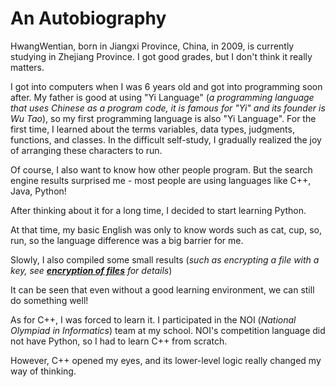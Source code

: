 # An Autobiography
HwangWentian, born in Jiangxi Province, China, in 2009, is currently studying in Zhejiang Province. I got good grades, but I don't think it really matters.

I got into computers when I was 6 years old and got into programming soon after. My father is good at using "Yi Language" (*a programming language that uses Chinese as a program code, it is famous for "Yi" and its founder is Wu Tao*), so my first programming language is also "Yi Language". For the first time, I learned about the terms variables, data types, judgments, functions, and classes. In the difficult self-study, I gradually realized the joy of arranging these characters to run.

Of course, I also want to know how other people program. But the search engine results surprised me - most people are using languages like C++, Java, Python!

After thinking about it for a long time, I decided to start learning Python.

At that time, my basic English was only to know words such as cat, cup, so, run, so the language difference was a big barrier for me.

Slowly, I also compiled some small results (*such as encrypting a file with a key, see **[encryption of files](https://github.com/HwangWentian/symmetric_encryption)** for details*)

It can be seen that even without a good learning environment, we can still do something well!

As for C++, I was forced to learn it. I participated in the NOI (*National Olympiad in Informatics*) team at my school. NOI's competition language did not have Python, so I had to learn C++ from scratch.

However, C++ opened my eyes, and its lower-level logic really changed my way of thinking.
